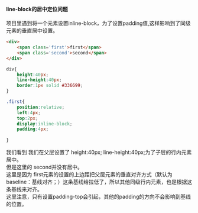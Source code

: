 #### line-block的居中定位问题

项目里遇到将一个元素设置inline-block，为了设置padding值,这样影响到了同级元素的垂直居中设置。

```html
<div>
    <span class='first'>first</span>
    <span class='second'>second</span>
</div>
```

```css
div{
    height:40px;
    line-height:40px;
    border:1px solid #336699;
}

.first{
    position:relative;
    left:4px;
    top:2px;
    display:inline-block;
    padding:4px;
    
}

```

我们看到 我们在父层设置了 height:40px; line-height:40px;为了子层的行内元素居中。<br>
但是这里的 <span class='second'>second</span>并没有居中。<br>
这里是因为 <span class='first'>first</span>元素的设置的上边距把父层元素的垂直对齐方式（默认为 baseline：基线对齐；）这条基线给拉低了，所以其他同级行内元素，也是根据这条基线来对齐。<br>
这里注意，只有设置padding-top会引起，其他的padding的方向不会影响到基线的位置。
